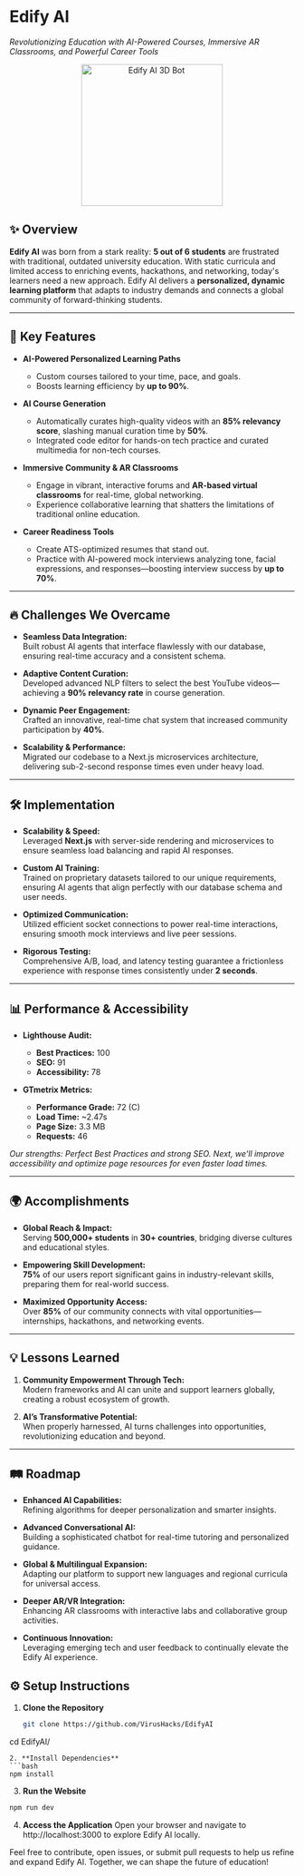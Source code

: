 # Edify AI

_Revolutionizing Education with AI-Powered Courses, Immersive AR Classrooms, and Powerful Career Tools_
<!-- 3D Bot Animation -->
<p align="center">
  <img src="https://media1.tenor.com/m/LCccd3UmffEAAAAd/clydeai-discord.gif" alt="Edify AI 3D Bot" width="250">
</p>



## ✨ Overview
**Edify AI** was born from a stark reality: **5 out of 6 students** are frustrated with traditional, outdated university education. With static curricula and limited access to enriching events, hackathons, and networking, today's learners need a new approach. Edify AI delivers a **personalized, dynamic learning platform** that adapts to industry demands and connects a global community of forward-thinking students.

---

## 🚀 Key Features

- **AI-Powered Personalized Learning Paths**  
  - Custom courses tailored to your time, pace, and goals.  
  - Boosts learning efficiency by **up to 90%**.

- **AI Course Generation**  
  - Automatically curates high-quality videos with an **85% relevancy score**, slashing manual curation time by **50%**.  
  - Integrated code editor for hands-on tech practice and curated multimedia for non-tech courses.

- **Immersive Community & AR Classrooms**  
  - Engage in vibrant, interactive forums and **AR-based virtual classrooms** for real-time, global networking.  
  - Experience collaborative learning that shatters the limitations of traditional online education.

- **Career Readiness Tools**  
  - Create ATS-optimized resumes that stand out.  
  - Practice with AI-powered mock interviews analyzing tone, facial expressions, and responses—boosting interview success by **up to 70%**.

---

## 🔥 Challenges We Overcame

- **Seamless Data Integration:**  
  Built robust AI agents that interface flawlessly with our database, ensuring real-time accuracy and a consistent schema.

- **Adaptive Content Curation:**  
  Developed advanced NLP filters to select the best YouTube videos—achieving a **90% relevancy rate** in course generation.

- **Dynamic Peer Engagement:**  
  Crafted an innovative, real-time chat system that increased community participation by **40%**.

- **Scalability & Performance:**  
  Migrated our codebase to a Next.js microservices architecture, delivering sub-2-second response times even under heavy load.

---

## 🛠️ Implementation

- **Scalability & Speed:**  
  Leveraged **Next.js** with server-side rendering and microservices to ensure seamless load balancing and rapid AI responses.

- **Custom AI Training:**  
  Trained on proprietary datasets tailored to our unique requirements, ensuring AI agents that align perfectly with our database schema and user needs.

- **Optimized Communication:**  
  Utilized efficient socket connections to power real-time interactions, ensuring smooth mock interviews and live peer sessions.

- **Rigorous Testing:**  
  Comprehensive A/B, load, and latency testing guarantee a frictionless experience with response times consistently under **2 seconds**.

---

## 📊 Performance & Accessibility

- **Lighthouse Audit:**  
  - **Best Practices:** 100  
  - **SEO:** 91  
  - **Accessibility:** 78  

- **GTmetrix Metrics:**  
  - **Performance Grade:** 72 (C)  
  - **Load Time:** ~2.47s  
  - **Page Size:** 3.3 MB  
  - **Requests:** 46  

*Our strengths: Perfect Best Practices and strong SEO. Next, we’ll improve accessibility and optimize page resources for even faster load times.*

---

## 🌍 Accomplishments

- **Global Reach & Impact:**  
  Serving **500,000+ students** in **30+ countries**, bridging diverse cultures and educational styles.

- **Empowering Skill Development:**  
  **75%** of our users report significant gains in industry-relevant skills, preparing them for real-world success.

- **Maximized Opportunity Access:**  
  Over **85%** of our community connects with vital opportunities—internships, hackathons, and networking events.

---

## 💡 Lessons Learned

1. **Community Empowerment Through Tech:**  
   Modern frameworks and AI can unite and support learners globally, creating a robust ecosystem of growth.

2. **AI’s Transformative Potential:**  
   When properly harnessed, AI turns challenges into opportunities, revolutionizing education and beyond.

---

## 🛤️ Roadmap

- **Enhanced AI Capabilities:**  
  Refining algorithms for deeper personalization and smarter insights.

- **Advanced Conversational AI:**  
  Building a sophisticated chatbot for real-time tutoring and personalized guidance.

- **Global & Multilingual Expansion:**  
  Adapting our platform to support new languages and regional curricula for universal access.

- **Deeper AR/VR Integration:**  
  Enhancing AR classrooms with interactive labs and collaborative group activities.

- **Continuous Innovation:**  
  Leveraging emerging tech and user feedback to continually elevate the Edify AI experience.


## ⚙️ Setup Instructions

1. **Clone the Repository**  
   ```bash
   git clone https://github.com/VirusHacks/EdifyAI
  cd EdifyAI/
   ```
2. **Install Dependencies**
```bash
npm install
```
3. **Run the Website**
```bash
npm run dev
```

4. **Access the Application**
Open your browser and navigate to http://localhost:3000 to explore Edify AI locally.

Feel free to contribute, open issues, or submit pull requests to help us refine and expand Edify AI. Together, we can shape the future of education!


